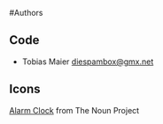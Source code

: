 #Authors
## Code
* Tobias Maier <diespambox@gmx.net>

## Icons
[Alarm Clock](http://thenounproject.com/noun/alarm-clock/#icon-No291) from The Noun Project
